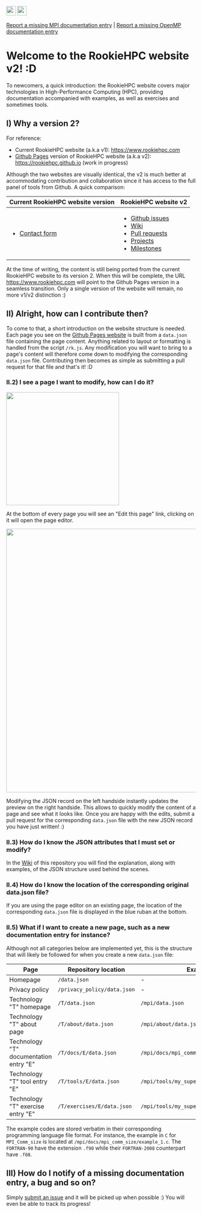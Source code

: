 <img src="https://progress-bar.dev/33?title=MPI+docs+porting" height="25"> <img src="https://progress-bar.dev/0?title=OpenMP+docs+porting" height="25">

[Report a missing MPI documentation entry](https://github.com/rookiehpc/rookiehpc.github.io/issues/new?title=Missing+%3Cname+of+the+missing+MPI+documentation+entry%3E.&labels=documentation,missing,mpi&milestone=Add+missing+MPI+documentation&body=-+Please+check+that+this+is+not+a+duplicate+of+another+existing+issue+then+delete+this+message) | [Report a missing OpenMP documentation entry](https://github.com/rookiehpc/rookiehpc.github.io/issues/new?title=Missing+%3Cname+of+the+missing+OpenMP+documentation+entry%3E.&labels=documentation,missing,openmp&milestone=Add+missing+OpenMP+documentation&body=-+Please+check+that+this+is+not+a+duplicate+of+another+existing+issue+then+delete+this+message)

# Welcome to the RookieHPC website v2! :D #
To newcomers, a quick introduction: the RookieHPC website covers major technologies in High-Performance Computing (HPC), providing documentation accompanied with examples, as well as exercises and sometimes tools.

## I) Why a version 2? ##

For reference:
- Current RookieHPC website (a.k.a v1): https://www.rookiehpc.com
- [Github Pages](https://pages.github.com) version of RookieHPC website (a.k.a v2): https://rookiehpc.github.io (work in progress)

Although the two websites are visually identical, the v2 is much better at accommodating contribution and collaboration since it has access to the full panel of tools from Github. A quick comparison:

|Current RookieHPC website version | RookieHPC website v2
|-|-
|<ul><li>[Contact form](https://rookiehpc.com/contact.php)</li></ul>|<ul><li>[Github issues](https://github.com/rookiehpc/rookiehpc.github.io/issues)</li><li>[Wiki](https://github.com/rookiehpc/rookiehpc.github.io/wiki)</li><li>[Pull requests](https://github.com/rookiehpc/rookiehpc.github.io/pulls)</li><li>[Projects](https://github.com/rookiehpc/rookiehpc.github.io/projects?type=beta)</li><li>[Milestones](https://github.com/rookiehpc/rookiehpc.github.io/milestones)</li></ul>

At the time of writing, the content is still being ported from the current RookieHPC website to its version 2. When this will be complete, the URL https://www.rookiehpc.com will point to the Github Pages version in a seamless transition. Only a single version of the website will remain, no more v1/v2 distinction :)

## II) Alright, how can I contribute then? ##

To come to that, a short introduction on the website structure is needed. Each page you see on the [Github Pages website](https://rookiehpc.github.io) is built from a `data.json` file containing the page content. Anything related to layout or formatting is handled from the script `/rk.js`. Any modification you will want to bring to a page's content will therefore come down to modifying the corresponding `data.json` file. Contributing then becomes as simple as submitting a pull request for that file and that's it! :D

### II.2) I see a page I want to modify, how can I do it? ###
<img src="https://github.com/rookiehpc/rookiehpc.github.io/blob/main/images/EditThisPageLink.png" width="300">

At the bottom of every page you will see an "Edit this page" link, clicking on it will open the page editor.

<img src="https://github.com/rookiehpc/rookiehpc.github.io/blob/main/images/LivePreview.png" width="700">

Modifying the JSON record on the left handside instantly updates the preview on the right handside. This allows to quickly modify the content of a page and see what it looks like. Once you are happy with the edits, submit a pull request for the corresponding `data.json` file with the new JSON record you have just written! :)

### II.3) How do I know the JSON attributes that I must set or modify? ###

In the [Wiki](https://github.com/rookiehpc/rookiehpc.github.io/wiki/JSON-structure) of this repository you will find the explanation, along with examples, of the JSON structure used behind the scenes.

### II.4) How do I know the location of the corresponding original data.json file? ###

If you are using the page editor on an existing page, the location of the corresponding `data.json` file is displayed in the blue ruban at the bottom.

### II.5) What if I want to create a new page, such as a new documentation entry for instance? ###

Although not all categories below are implemented yet, this is the structure that will likely be followed for when you create a new `data.json` file:

Page | Repository location | Example
-|-|-
Homepage | `/data.json` | -
Privacy policy | `/privacy_policy/data.json` | -
Technology "T" homepage | `/T/data.json` | `/mpi/data.json`
Technology "T" about page | `/T/about/data.json` | `/mpi/about/data.json`
Technology "T" documentation entry "E" | `/T/docs/E/data.json` | `/mpi/docs/mpi_comm_size/data.json`
Technology "T" tool entry "E" | `/T/tools/E/data.json` | `/mpi/tools/my_super_tool/data.json`
Technology "T" exercise entry "E" | `/T/exercises/E/data.json` | `/mpi/tools/my_super_exercise/data.json`

The example codes are stored verbatim in their corresponding programming language file format. For instance, the example in `C` for `MPI_Comm_size` is located at `/mpi/docs/mpi_comm_size/example_1.c`. The `FORTRAN-90` have the extension `.f90` while their `FORTRAN-2008` counterpart have `.f08`.

## III) How do I notify of a missing documentation entry, a bug and so on? ##

Simply [submit an issue](https://github.com/rookiehpc/rookiehpc.github.io/issues) and it will be picked up when possible :) You will even be able to track its progress!
